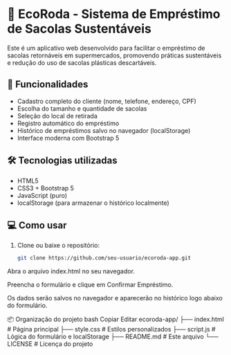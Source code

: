 # 🌱 EcoRoda - Sistema de Empréstimo de Sacolas Sustentáveis

Este é um aplicativo web desenvolvido para facilitar o empréstimo de sacolas retornáveis em supermercados, promovendo práticas sustentáveis e redução do uso de sacolas plásticas descartáveis.

## 🚀 Funcionalidades

- Cadastro completo do cliente (nome, telefone, endereço, CPF)
- Escolha do tamanho e quantidade de sacolas
- Seleção do local de retirada
- Registro automático do empréstimo
- Histórico de empréstimos salvo no navegador (localStorage)
- Interface moderna com Bootstrap 5

## 🛠️ Tecnologias utilizadas

- HTML5
- CSS3 + Bootstrap 5
- JavaScript (puro)
- localStorage (para armazenar o histórico localmente)

## 💻 Como usar

1. Clone ou baixe o repositório:
   ```bash
   git clone https://github.com/seu-usuario/ecoroda-app.git
   ```

Abra o arquivo index.html no seu navegador.

Preencha o formulário e clique em Confirmar Empréstimo.

Os dados serão salvos no navegador e aparecerão no histórico logo abaixo do formulário.

📦 Organização do projeto
bash
Copiar
Editar
ecoroda-app/
├── index.html # Página principal
├── style.css # Estilos personalizados
├── script.js # Lógica do formulário e localStorage
├── README.md # Este arquivo
└── LICENSE # Licença do projeto
